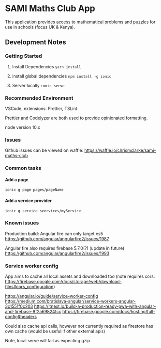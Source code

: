 # SAMI Maths Club App

This application provides access to mathematical problems and puzzles for use in schools (focus UK & Kenya).

## Development Notes

### Getting Started

1. Install Dependencies
   `yarn install`

2. Install global dependencies
   `npm install -g ionic`

3. Server locally
   `ionic serve`

### Recommended Environment

VSCode, extensions: Prettier, TSLint

Prettier and Codelyzer are both used to provide opinionated formatting.

node version 10.x

### Issues

Github issues can be viewed on waffle: https://waffle.io/chrismclarke/sami-maths-club

### Common tasks

#### Add a page

`ionic g page pages/pageName`

#### Add a service provider

`ionic g service seervices/myService`

### Known issues

Production build:
Angular fire can only target es5
https://github.com/angular/angularfire2/issues/1987

Angular fire also requires firebase 5.7.0(?) (update in future)
https://github.com/angular/angularfire2/issues/1993

### Service worker config

App aims to cache all local assets and downloaded too
(note requires cors: https://firebase.google.com/docs/storage/web/download-files#cors_configuration)

https://angular.io/guide/service-worker-config
https://medium.com/bratislava-angular/service-workers-angular-3c1551f0c203
https://itnext.io/build-a-production-ready-pwa-with-angular-and-firebase-8f2a69824fcc
https://firebase.google.com/docs/hosting/full-config#headers

Could also cache api calls, however not currently required as firestore has own cache
(would be useful if other external apis)

Note, local serve will fail as expecting gzip
